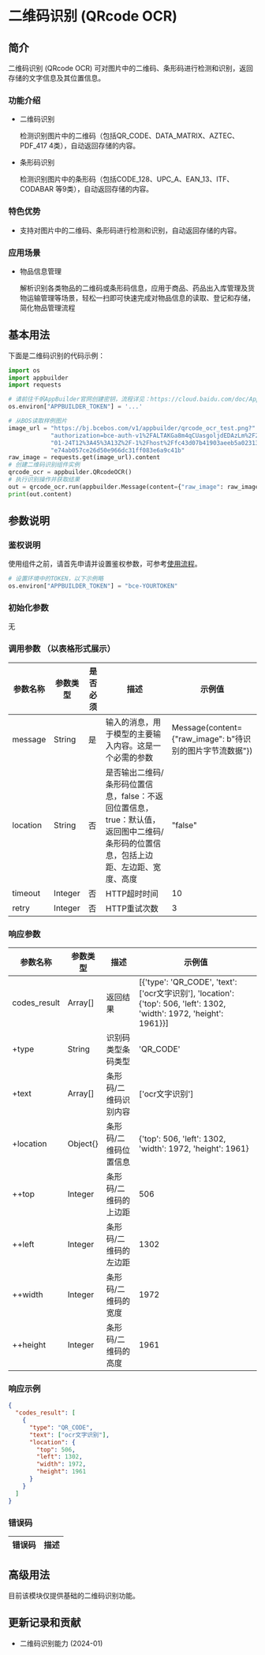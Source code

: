 # 二维码识别 (QRcode OCR) 

## 简介
二维码识别 (QRcode OCR) 可对图片中的二维码、条形码进行检测和识别，返回存储的文字信息及其位置信息。


### 功能介绍
* 二维码识别

    检测识别图片中的二维码（包括QR_CODE、DATA_MATRIX、AZTEC、PDF_417 4类），自动返回存储的内容。
* 条形码识别

    检测识别图片中的条形码（包括CODE_128、UPC_A、EAN_13、ITF、CODABAR 等9类），自动返回存储的内容。
### 特色优势
* 支持对图片中的二维码、条形码进行检测和识别，自动返回存储的内容。

### 应用场景
* 物品信息管理

    解析识别各类物品的二维码或条形码信息，应用于商品、药品出入库管理及货物运输管理等场景，轻松一扫即可快速完成对物品信息的读取、登记和存储，简化物品管理流程
## 基本用法

下面是二维码识别的代码示例：
```python
import os
import appbuilder
import requests

# 请前往千帆AppBuilder官网创建密钥，流程详见：https://cloud.baidu.com/doc/AppBuilder/s/Olq6grrt6#1%E3%80%81%E5%88%9B%E5%BB%BA%E5%AF%86%E9%92%A5
os.environ["APPBUILDER_TOKEN"] = '...'

# 从BOS读取样例图片
image_url = "https://bj.bcebos.com/v1/appbuilder/qrcode_ocr_test.png?" \
            "authorization=bce-auth-v1%2FALTAKGa8m4qCUasgoljdEDAzLm%2F2024-" \
            "01-24T12%3A45%3A13Z%2F-1%2Fhost%2Ffc43d07b41903aeeb5a023131ba6" \
            "e74ab057ce26d50e966dc31ff083e6a9c41b"
raw_image = requests.get(image_url).content
# 创建二维码识别组件实例
qrcode_ocr = appbuilder.QRcodeOCR()
# 执行识别操作并获取结果
out = qrcode_ocr.run(appbuilder.Message(content={"raw_image": raw_image}), location="true")
print(out.content)
```


## 参数说明

### 鉴权说明
使用组件之前，请首先申请并设置鉴权参数，可参考[使用流程](https://cloud.baidu.com/doc/AppBuilder/s/Olq6grrt6#1%E3%80%81%E5%88%9B%E5%BB%BA%E5%AF%86%E9%92%A5)。
```python
# 设置环境中的TOKEN，以下示例略
os.environ["APPBUILDER_TOKEN"] = "bce-YOURTOKEN"
```

### 初始化参数
无

### 调用参数 （以表格形式展示）
| 参数名称     | 参数类型    | 是否必须 | 描述                                                                      | 示例值                                            |
|----------|---------|------|-------------------------------------------------------------------------|------------------------------------------------|
| message  | String  | 是    | 输入的消息，用于模型的主要输入内容。这是一个必需的参数                                             | Message(content={"raw_image": b"待识别的图片字节流数据"}) |
| location | String  | 否    | 是否输出二维码/条形码位置信息，false：不返回位置信息，true：默认值，返回图中二维码/条形码的位置信息，包括上边距、左边距、宽度、高度 | "false"                                        |
| timeout  | Integer | 否    | HTTP超时时间                                                                | 10                                             |
| retry    | Integer | 否    | HTTP重试次数                                                                | 3                                              |

### 响应参数
| 参数名称         | 参数类型     | 描述          | 示例值                                                                                                               |
|--------------|----------|-------------|-------------------------------------------------------------------------------------------------------------------|
| codes_result | Array[]  | 返回结果        | [{'type': 'QR_CODE', 'text': ['ocr文字识别'], 'location': {'top': 506, 'left': 1302, 'width': 1972, 'height': 1961}}] |
| +type        | String   | 识别码类型条码类型   | 'QR_CODE'                                                                                                         |
| +text        | Array[]  | 条形码/二维码识别内容 | ['ocr文字识别']                                                                                                       |
| +location    | Object{} | 条形码/二维码位置信息 | {'top': 506, 'left': 1302, 'width': 1972, 'height': 1961}                                                         |
| ++top	       | Integer  | 条形码/二维码的上边距 | 506                                                                                                               |
| ++left       | Integer  | 条形码/二维码的左边距 | 1302                                                                                                              |
| ++width	     | Integer  | 条形码/二维码的宽度  | 1972                                                                                                              |
| ++height     | Integer  | 条形码/二维码的高度  | 1961                                                                                                              |


### 响应示例
```json
{
  "codes_result": [
    {
      "type": "QR_CODE",
      "text": ["ocr文字识别"],
      "location": {
        "top": 506,
        "left": 1302,
        "width": 1972,
        "height": 1961
      }
    }
  ]
}
```
### 错误码
| 错误码 | 描述 |
|-----|----|

## 高级用法

目前该模块仅提供基础的二维码识别功能。


## 更新记录和贡献
* 二维码识别能力 (2024-01)